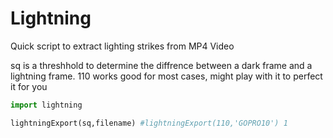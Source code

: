 # Lightning
Quick script to extract lighting strikes from MP4 Video

sq is a threshhold to determine the diffrence between a dark frame and a lightning frame. 110 works good for most cases, might play with it to perfect it for you


```python
import lightning

lightningExport(sq,filename) #lightningExport(110,'GOPRO10') 1
```
